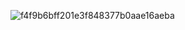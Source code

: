![f4f9b6bff201e3f848377b0aae16aeba](https://user-images.githubusercontent.com/62165321/89750746-7dc41080-daf7-11ea-940d-19244d88cf50.gif)
